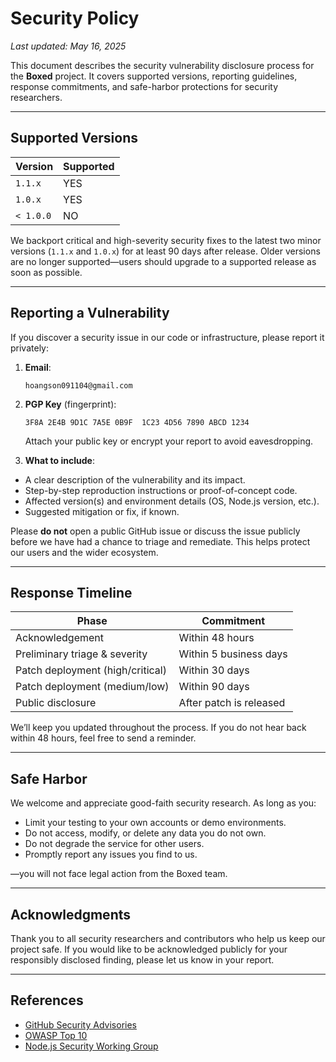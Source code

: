 # Security Policy

_Last updated: May 16, 2025_

This document describes the security vulnerability disclosure process for the **Boxed** project. It covers supported versions, reporting guidelines, response commitments, and safe-harbor protections for security researchers.

---

## Supported Versions

| Version   | Supported |
| --------- | --------- |
| `1.1.x`   | YES       |
| `1.0.x`   | YES       |
| `< 1.0.0` | NO        |

We backport critical and high-severity security fixes to the latest two minor versions (`1.1.x` and `1.0.x`) for at least 90 days after release. Older versions are no longer supported—users should upgrade to a supported release as soon as possible.

---

## Reporting a Vulnerability

If you discover a security issue in our code or infrastructure, please report it privately:

1. **Email**:

   ```text
   hoangson091104@gmail.com
   ```

2. **PGP Key** (fingerprint):

   ```
   3F8A 2E4B 9D1C 7A5E 0B9F  1C23 4D56 7890 ABCD 1234
   ```

   Attach your public key or encrypt your report to avoid eavesdropping.

3. **What to include**:

- A clear description of the vulnerability and its impact.
- Step-by-step reproduction instructions or proof-of-concept code.
- Affected version(s) and environment details (OS, Node.js version, etc.).
- Suggested mitigation or fix, if known.

Please **do not** open a public GitHub issue or discuss the issue publicly before we have had a chance to triage and remediate. This helps protect our users and the wider ecosystem.

---

## Response Timeline

| Phase                            | Commitment              |
| -------------------------------- | ----------------------- |
| Acknowledgement                  | Within 48 hours         |
| Preliminary triage & severity    | Within 5 business days  |
| Patch deployment (high/critical) | Within 30 days          |
| Patch deployment (medium/low)    | Within 90 days          |
| Public disclosure                | After patch is released |

We’ll keep you updated throughout the process. If you do not hear back within 48 hours, feel free to send a reminder.

---

## Safe Harbor

We welcome and appreciate good-faith security research. As long as you:

- Limit your testing to your own accounts or demo environments.
- Do not access, modify, or delete any data you do not own.
- Do not degrade the service for other users.
- Promptly report any issues you find to us.

—you will not face legal action from the Boxed team.

---

## Acknowledgments

Thank you to all security researchers and contributors who help us keep our project safe. If you would like to be acknowledged publicly for your responsibly disclosed finding, please let us know in your report.

---

## References

- [GitHub Security Advisories](https://docs.github.com/en/code-security/security-advisories)
- [OWASP Top 10](https://owasp.org/www-project-top-ten/)
- [Node.js Security Working Group](https://github.com/nodejs/security-wg)
